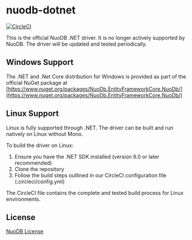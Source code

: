 nuodb-dotnet
============

[![CircleCI](https://dl.circleci.com/status-badge/img/gh/nuodb/nuodb-dotnet/tree/master.svg?style=svg)](https://dl.circleci.com/status-badge/redirect/gh/nuodb/nuodb-dotnet/tree/master)

This is the official NuoDB .NET driver. It is no longer actively supported by NuoDB. The driver will be updated and tested periodically.

Windows Support
---------------

The .NET and .Net Core distribution for Windows is provided as part of the official
NuGet package at [https://www.nuget.org/packages/NuoDb.EntityFrameworkCore.NuoDb/](https://www.nuget.org/packages/NuoDb.EntityFrameworkCore.NuoDb/)

Linux Support
-------------------

Linux is fully supported through .NET. The driver can be built and run natively on Linux without Mono.

To build the driver on Linux:
1. Ensure you have the .NET SDK installed (version 8.0 or later recommended)
2. Clone the repository
3. Follow the build steps outlined in our CircleCI configuration file (.circleci/config.yml)

The CircleCI file contains the complete and tested build process for Linux environments.

License
-------------------
[NuoDB License](https://github.com/nuodb/nuodb-dotnet/blob/master/LICENSE.txt)
